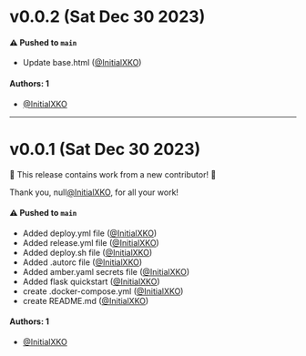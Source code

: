 # v0.0.2 (Sat Dec 30 2023)

#### ⚠️ Pushed to `main`

- Update base.html ([@InitialXKO](https://github.com/InitialXKO))

#### Authors: 1

- [@InitialXKO](https://github.com/InitialXKO)

---

# v0.0.1 (Sat Dec 30 2023)

:tada: This release contains work from a new contributor! :tada:

Thank you, null[@InitialXKO](https://github.com/InitialXKO), for all your work!

#### ⚠️ Pushed to `main`

- Added deploy.yml file ([@InitialXKO](https://github.com/InitialXKO))
- Added release.yml file ([@InitialXKO](https://github.com/InitialXKO))
- Added deploy.sh file ([@InitialXKO](https://github.com/InitialXKO))
- Added .autorc file ([@InitialXKO](https://github.com/InitialXKO))
- Added amber.yaml secrets file ([@InitialXKO](https://github.com/InitialXKO))
- Added flask quickstart ([@InitialXKO](https://github.com/InitialXKO))
- create .docker-compose.yml ([@InitialXKO](https://github.com/InitialXKO))
- create README.md ([@InitialXKO](https://github.com/InitialXKO))

#### Authors: 1

- [@InitialXKO](https://github.com/InitialXKO)
